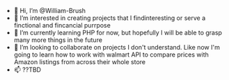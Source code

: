 - 👋 Hi, I’m @William-Brush
- 👀 I’m interested in creating projects that I findinteresting or serve a finctional and fincancial purrpose
- 🌱 I’m currently learning PHP for now, but hopefully I will be able to grasp many more things in the future
- 💞️ I’m looking to collaborate on projects I don't understand. Like now I'm going to learn how to work with walmart API to compare prices with Amazon listings from across their whole store
- 📫 ??TBD

<!---
William-Brush/William-Brush is a ✨ special ✨ repository because its `README.md` (this file) appears on your GitHub profile.
You can click the Preview link to take a look at your changes.
--->

